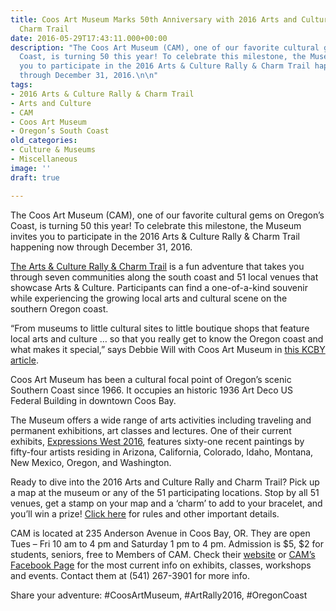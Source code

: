 ```yaml
---
title: Coos Art Museum Marks 50th Anniversary with 2016 Arts and Culture Rally and
  Charm Trail
date: 2016-05-29T17:43:11.000+00:00
description: "The Coos Art Museum (CAM), one of our favorite cultural gems on Oregon's
  Coast, is turning 50 this year! To celebrate this milestone, the Museum invites
  you to participate in the 2016 Arts & Culture Rally & Charm Trail happening now
  through December 31, 2016.\n\n"
tags:
- 2016 Arts & Culture Rally & Charm Trail
- Arts and Culture
- CAM
- Coos Art Museum
- Oregon’s South Coast
old_categories:
- Culture & Museums
- Miscellaneous
image: ''
draft: true

---
```

The Coos Art Museum (CAM), one of our favorite cultural gems on Oregon&#8217;s Coast, is turning 50 this year! To celebrate this milestone, the Museum invites you to participate in the 2016 Arts & Culture Rally & Charm Trail happening now through December 31, 2016.

<a href="http://www.coosart.org/2016-arts-culture-rally-charm-trail/" target="_blank">The Arts & Culture Rally & Charm Trail</a> is a fun adventure that takes you through seven communities along the south coast and 51 local venues that showcase Arts & Culture. Participants can find a one-of-a-kind souvenir while experiencing the growing local arts and cultural scene on the southern Oregon coast.

&#8220;From museums to little cultural sites to little boutique shops that feature local arts and culture &#8230; so that you really get to know the Oregon coast and what makes it special,&#8221; says Debbie Will with Coos Art Museum in <a href="http://kcby.com/news/local/coos-art-museum-celebrates-50-years-with-arts-culture-rally-charm-trail" target="_blank">this KCBY article</a>.

Coos Art Museum has been a cultural focal point of Oregon’s scenic Southern Coast since 1966. It occupies an historic 1936 Art Deco US Federal Building in downtown Coos Bay.

The Museum offers a wide range of arts activities including traveling and permanent exhibitions, art classes and lectures. One of their current exhibits, <a href="http://www.coosart.org/expressions-west-2016/" target="_blank">Expressions West 2016</a>, features sixty-one recent paintings by fifty-four artists residing in Arizona, California, Colorado, Idaho, Montana, New Mexico, Oregon, and Washington.

Ready to dive into the 2016 Arts and Culture Rally and Charm Trail? Pick up a map at the museum or any of the 51 participating locations. Stop by all 51 venues, get a stamp on your map and a &#8216;charm&#8217; to add to your bracelet, and you&#8217;ll win a prize! <a href="http://www.coosart.org/2016-arts-culture-rally-charm-trail/" target="_blank">Click here</a> for rules and other important details.

CAM is located at 235 Anderson Avenue in Coos Bay, OR. They are open Tues &#8211; Fri 10 am to 4 pm and Saturday 1 pm to 4 pm. Admission is $5, $2 for students, seniors, free to Members of CAM. Check their <a href="http://www.coosart.org/" target="_blank">website</a> or <a href="https://www.facebook.com/coosartmuseum" target="_blank">CAM&#8217;s Facebook Page</a> for the most current info on exhibits, classes, workshops and events. Contact them at (541) 267-3901 for more info.

Share your adventure: #CoosArtMuseum, #ArtRally2016, #OregonCoast